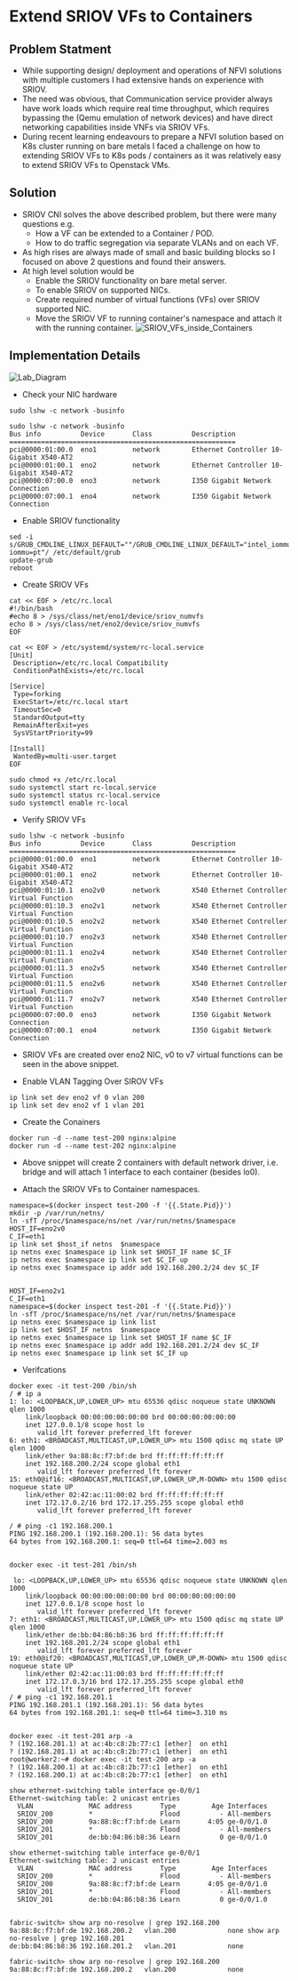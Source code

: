 # Extend SRIOV VFs to Containers

## Problem Statment
* While supporting design/ deployment and operations of NFVI solutions with multiple customers I had extensive hands on experience with SRIOV.
* The need was obvious, that Communication service provider always have work loads which require real time throughput, which requires bypassing the (Qemu emulation of network devices) and have direct networking capabilities inside VNFs via SRIOV VFs. 
* During recent learning endeavours to prepare a NFVI solution based on K8s cluster running on bare metals  I  faced a challenge on how to extending SRIOV VFs to K8s pods / containers as it was relatively easy to extend SRIOV VFs to Openstack VMs.
## Solution
* SRIOV CNI  solves the above described problem, but there were  many questions e.g. 
  - How a VF can be extended to a Container / POD.
  - How  to do traffic segregation via  separate VLANs  and on  each VF.
* As high rises are always made of small and basic building blocks so I focused on above 2 questions and found their answers. 
* At high level solution would be
  - Enable the SRIOV functionality on bare metal server. 
  - To enable SRIOV on supported NICs.
  - Create required number of virtual functions (VFs) over SRIOV supported NIC.
  - Move the SRIOV VF to running container's namespace and attach it with the running container.
![SRIOV_VFs_inside_Containers](./images/SRIOV_VFs_inside_Containers.jpg)

## Implementation Details 

![Lab_Diagram](./images/Lab_Diagram.jpg)

* Check your NIC hardware 

```
sudo lshw -c network -businfo 

sudo lshw -c network -businfo
Bus info          Device       Class          Description
=========================================================
pci@0000:01:00.0  eno1         network        Ethernet Controller 10-Gigabit X540-AT2
pci@0000:01:00.1  eno2         network        Ethernet Controller 10-Gigabit X540-AT2
pci@0000:07:00.0  eno3         network        I350 Gigabit Network Connection
pci@0000:07:00.1  eno4         network        I350 Gigabit Network Connection
```
* Enable SRIOV functionality 
```
sed -i s/GRUB_CMDLINE_LINUX_DEFAULT=""/GRUB_CMDLINE_LINUX_DEFAULT="intel_iommu=on iommu=pt"/ /etc/default/grub
update-grub
reboot
```
* Create SRIOV VFs

```
cat << EOF > /etc/rc.local
#!/bin/bash
#echo 8 > /sys/class/net/eno1/device/sriov_numvfs
echo 8 > /sys/class/net/eno2/device/sriov_numvfs
EOF

cat << EOF > /etc/systemd/system/rc-local.service
[Unit]
 Description=/etc/rc.local Compatibility
 ConditionPathExists=/etc/rc.local

[Service]
 Type=forking
 ExecStart=/etc/rc.local start
 TimeoutSec=0
 StandardOutput=tty
 RemainAfterExit=yes
 SysVStartPriority=99

[Install]
 WantedBy=multi-user.target
EOF

sudo chmod +x /etc/rc.local
sudo systemctl start rc-local.service
sudo systemctl status rc-local.service
sudo systemctl enable rc-local
```
* Verify SRIOV VFs

```
sudo lshw -c network -businfo
Bus info          Device       Class          Description
=========================================================
pci@0000:01:00.0  eno1         network        Ethernet Controller 10-Gigabit X540-AT2
pci@0000:01:00.1  eno2         network        Ethernet Controller 10-Gigabit X540-AT2
pci@0000:01:10.1  eno2v0       network        X540 Ethernet Controller Virtual Function
pci@0000:01:10.3  eno2v1       network        X540 Ethernet Controller Virtual Function
pci@0000:01:10.5  eno2v2       network        X540 Ethernet Controller Virtual Function
pci@0000:01:10.7  eno2v3       network        X540 Ethernet Controller Virtual Function
pci@0000:01:11.1  eno2v4       network        X540 Ethernet Controller Virtual Function
pci@0000:01:11.3  eno2v5       network        X540 Ethernet Controller Virtual Function
pci@0000:01:11.5  eno2v6       network        X540 Ethernet Controller Virtual Function
pci@0000:01:11.7  eno2v7       network        X540 Ethernet Controller Virtual Function
pci@0000:07:00.0  eno3         network        I350 Gigabit Network Connection
pci@0000:07:00.1  eno4         network        I350 Gigabit Network Connection
```
* SRIOV VFs are created over eno2 NIC, v0 to v7 virtual functions can be seen in the above snippet.

* Enable VLAN Tagging Over SIROV VFs

```
ip link set dev eno2 vf 0 vlan 200
ip link set dev eno2 vf 1 vlan 201
```

* Create the Conainers

```
docker run -d --name test-200 nginx:alpine
docker run -d --name test-202 nginx:alpine
```
* Above snippet will create 2 containers with default network driver, i.e. bridge and will attach 1 interface to each container (besides lo0).

* Attach the SRIOV VFs to Container namespaces.  

```
namespace=$(docker inspect test-200 -f '{{.State.Pid}}')
mkdir -p /var/run/netns/
ln -sfT /proc/$namespace/ns/net /var/run/netns/$namespace
HOST_IF=eno2v0
C_IF=eth1 
ip link set $host_if netns  $namespace
ip netns exec $namespace ip link set $HOST_IF name $C_IF
ip netns exec $namespace ip link set $C_IF up
ip netns exec $namespace ip addr add 192.168.200.2/24 dev $C_IF


HOST_IF=eno2v1
C_IF=eth1 
namespace=$(docker inspect test-201 -f '{{.State.Pid}}')
ln -sfT /proc/$namespace/ns/net /var/run/netns/$namespace
ip netns exec $namespace ip link list
ip link set $HOST_IF netns  $namespace
ip netns exec $namespace ip link set $HOST_IF name $C_IF
ip netns exec $namespace ip addr add 192.168.201.2/24 dev $C_IF
ip netns exec $namespace ip link set $C_IF up
```
* Verifcations 

```
docker exec -it test-200 /bin/sh
/ # ip a
1: lo: <LOOPBACK,UP,LOWER_UP> mtu 65536 qdisc noqueue state UNKNOWN qlen 1000
    link/loopback 00:00:00:00:00:00 brd 00:00:00:00:00:00
    inet 127.0.0.1/8 scope host lo
       valid_lft forever preferred_lft forever
6: eth1: <BROADCAST,MULTICAST,UP,LOWER_UP> mtu 1500 qdisc mq state UP qlen 1000
    link/ether 9a:88:8c:f7:bf:de brd ff:ff:ff:ff:ff:ff
    inet 192.168.200.2/24 scope global eth1
       valid_lft forever preferred_lft forever
15: eth0@if16: <BROADCAST,MULTICAST,UP,LOWER_UP,M-DOWN> mtu 1500 qdisc noqueue state UP
    link/ether 02:42:ac:11:00:02 brd ff:ff:ff:ff:ff:ff
    inet 172.17.0.2/16 brd 172.17.255.255 scope global eth0
       valid_lft forever preferred_lft forever

/ # ping -c1 192.168.200.1
PING 192.168.200.1 (192.168.200.1): 56 data bytes
64 bytes from 192.168.200.1: seq=0 ttl=64 time=2.003 ms


docker exec -it test-201 /bin/sh

 lo: <LOOPBACK,UP,LOWER_UP> mtu 65536 qdisc noqueue state UNKNOWN qlen 1000
    link/loopback 00:00:00:00:00:00 brd 00:00:00:00:00:00
    inet 127.0.0.1/8 scope host lo
       valid_lft forever preferred_lft forever
7: eth1: <BROADCAST,MULTICAST,UP,LOWER_UP> mtu 1500 qdisc mq state UP qlen 1000
    link/ether de:bb:04:86:b8:36 brd ff:ff:ff:ff:ff:ff
    inet 192.168.201.2/24 scope global eth1
       valid_lft forever preferred_lft forever
19: eth0@if20: <BROADCAST,MULTICAST,UP,LOWER_UP,M-DOWN> mtu 1500 qdisc noqueue state UP
    link/ether 02:42:ac:11:00:03 brd ff:ff:ff:ff:ff:ff
    inet 172.17.0.3/16 brd 172.17.255.255 scope global eth0
       valid_lft forever preferred_lft forever
/ # ping -c1 192.168.201.1
PING 192.168.201.1 (192.168.201.1): 56 data bytes
64 bytes from 192.168.201.1: seq=0 ttl=64 time=3.310 ms


docker exec -it test-201 arp -a
? (192.168.201.1) at ac:4b:c8:2b:77:c1 [ether]  on eth1
? (192.168.201.1) at ac:4b:c8:2b:77:c1 [ether]  on eth1
root@worker2:~# docker exec -it test-200 arp -a
? (192.168.200.1) at ac:4b:c8:2b:77:c1 [ether]  on eth1
? (192.168.200.1) at ac:4b:c8:2b:77:c1 [ether]  on eth1

show ethernet-switching table interface ge-0/0/1
Ethernet-switching table: 2 unicast entries
  VLAN	            MAC address       Type         Age Interfaces
  SRIOV_200         *                 Flood          - All-members
  SRIOV_200         9a:88:8c:f7:bf:de Learn       4:05 ge-0/0/1.0
  SRIOV_201         *                 Flood          - All-members
  SRIOV_201         de:bb:04:86:b8:36 Learn          0 ge-0/0/1.0

show ethernet-switching table interface ge-0/0/1
Ethernet-switching table: 2 unicast entries
  VLAN	            MAC address       Type         Age Interfaces
  SRIOV_200         *                 Flood          - All-members
  SRIOV_200         9a:88:8c:f7:bf:de Learn       4:05 ge-0/0/1.0
  SRIOV_201         *                 Flood          - All-members
  SRIOV_201         de:bb:04:86:b8:36 Learn          0 ge-0/0/1.0


fabric-switch> show arp no-resolve | grep 192.168.200
9a:88:8c:f7:bf:de 192.168.200.2   vlan.200             none show arp no-resolve | grep 192.168.201
de:bb:04:86:b8:36 192.168.201.2   vlan.201             none

fabric-switch> show arp no-resolve | grep 192.168.200
9a:88:8c:f7:bf:de 192.168.200.2   vlan.200             none
```


